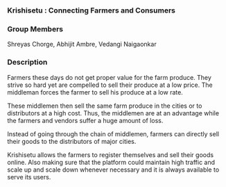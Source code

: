 ### Krishisetu : Connecting Farmers and Consumers

### Group Members
Shreyas Chorge,
Abhijit Ambre,
Vedangi Naigaonkar

### Description

Farmers these days do not get proper value for the farm produce. They strive so hard yet
are compelled to sell their produce at a low price. The middleman forces the farmer to sell
his produce at a low rate.

These middlemen then sell the same farm produce in the cities or to distributors at a high
cost. Thus, the middlemen are at an advantage while the farmers and vendors suffer a huge
amount of loss.

Instead of going through the chain of middlemen, farmers can directly sell their goods to the
distributors of major cities.

Krishisetu allows the farmers to register themselves and sell their goods online. Also making sure that the platform could maintain high traffic and scale up and scale down
whenever necessary and it is always available to serve its users.
